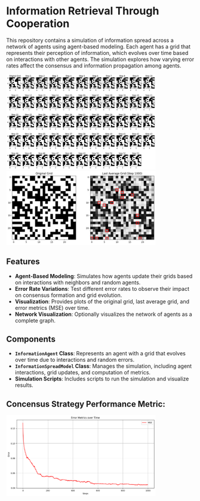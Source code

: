 # Information Retrieval Through Cooperation

This repository contains a simulation of information spread across a network of agents using agent-based modeling. Each agent has a grid that represents their perception of information, which evolves over time based on interactions with other agents. The simulation explores how varying error rates affect the consensus and information propagation among agents.

<p float="left">
  <img src="sample_outputs/Information_Flow.png" alt="Accuracy Plot" width="400" />
  <img src="sample_outputs/ivsf.png" alt="ROC Curve" width="400" />
</p>


## Features

- **Agent-Based Modeling**: Simulates how agents update their grids based on interactions with neighbors and random agents.
- **Error Rate Variations**: Test different error rates to observe their impact on consensus formation and grid evolution.
- **Visualization**: Provides plots of the original grid, last average grid, and error metrics (MSE) over time.
- **Network Visualization**: Optionally visualizes the network of agents as a complete graph.

## Components

- **`InformationAgent` Class**: Represents an agent with a grid that evolves over time due to interactions and random errors.
- **`InformationSpreadModel` Class**: Manages the simulation, including agent interactions, grid updates, and computation of metrics.
- **Simulation Scripts**: Includes scripts to run the simulation and visualize results.

## Concensus Strategy Performance Metric:

<p float="left">
  <img src="sample_outputs/metrics.png" alt="Accuracy Plot" width="400" />
</p>
